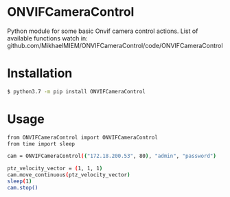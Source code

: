 # ONVIFCameraControl
Python module for some basic Onvif camera control actions. List of available functions watch in: github.com/MikhaelMIEM/ONVIFCameraControl/code/ONVIFCameraControl
# Installation
```sh
$ python3.7 -m pip install ONVIFCameraControl
```
# Usage
```sh
from ONVIFCameraControl import ONVIFCameraControl
from time import sleep

cam = ONVIFCameraControl(("172.18.200.53", 80), "admin", "password")

ptz_velocity_vector = (1, 1, 1)
cam.move_continuous(ptz_velocity_vector)  
sleep(1)  
cam.stop()
```